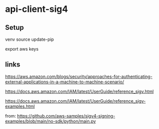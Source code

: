 # api-client-sig4


## Setup

venv
source 
update-pip

export aws keys

## links

https://aws.amazon.com/blogs/security/approaches-for-authenticating-external-applications-in-a-machine-to-machine-scenario/

https://docs.aws.amazon.com/IAM/latest/UserGuide/reference_sigv.html

https://docs.aws.amazon.com/IAM/latest/UserGuide/reference_sigv-examples.html

from: https://github.com/aws-samples/sigv4-signing-examples/blob/main/no-sdk/python/main.py